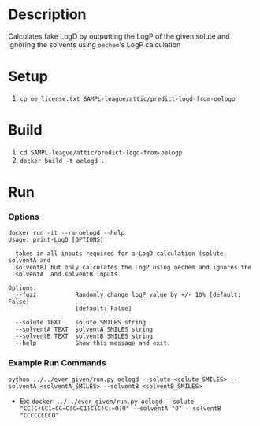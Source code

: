 # Description
Calculates fake LogD by outputting the LogP of the given solute and ignoring the solvents using `oechem`'s LogP calculation


# Setup
1. `cp oe_license.txt SAMPL-league/attic/predict-logd-from-oelogp`

# Build
1. `cd SAMPL-league/attic/predict-logd-from-oelogp`
2. `docker build -t oelogd .`


# Run 
### Options
```
docker run -it --rm oelogd --help
Usage: print-LogD [OPTIONS]

  takes in all inputs required for a LogD calculation (solute, solventA and
  solventB) but only calculates the LogP using oechem and ignores the
  solventA  and solventB inputs

Options:
  --fuzz           Randomly change logP value by +/- 10% [default: False]
                   [default: False]

  --solute TEXT    solute SMILES string
  --solventA TEXT  solventA SMILES string
  --solventB TEXT  solventB SMILES string
  --help           Show this message and exit.
  ```
  
### Example Run Commands
`python ../../ever_given/run.py oelogd --solute <solute_SMILES> --solventA <solventA_SMILES> --solventB <solventB_SMILES>`
* Ex: `docker ../../ever_given/run.py oelogd --solute "CC(C)CC1=CC=C(C=C1)C(C)C(=O)O" --solventA "O" --solventB "CCCCCCCCO"`
